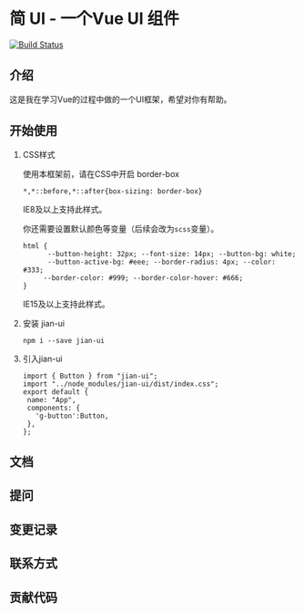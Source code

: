 # 简 UI  - 一个Vue UI 组件

[![Build Status](https://travis-ci.com/Straight-GZ/jian-ui.svg?branch=master)](https://travis-ci.com/Straight-GZ/jian-ui)

## 介绍
这是我在学习Vue的过程中做的一个UI框架，希望对你有帮助。

## 开始使用
1. CSS样式

    使用本框架前，请在CSS中开启 border-box
    ```
    *,*::before,*::after{box-sizing: border-box}
    ```
   IE8及以上支持此样式。
   
   你还需要设置默认颜色等变量（后续会改为`scss`变量）。
   ```
   html { 
         --button-height: 32px; --font-size: 14px; --button-bg: white;
         --button-active-bg: #eee; --border-radius: 4px; --color: #333;
        --border-color: #999; --border-color-hover: #666;
   }
    ```
   IE15及以上支持此样式。

2. 安装 jian-ui
    ```
   npm i --save jian-ui
    ``` 
3. 引入jian-ui
    ```
   import { Button } from "jian-ui";
   import "../node_modules/jian-ui/dist/index.css";
   export default {
     name: "App",
     components: {
       'g-button':Button,
     },
   };
   ```
## 文档

## 提问

## 变更记录

## 联系方式

## 贡献代码

